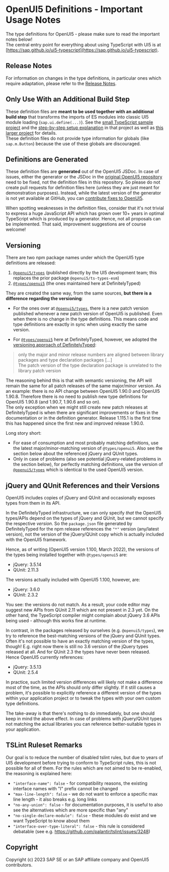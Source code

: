 # OpenUI5 Definitions - Important Usage Notes

The type definitions for OpenUI5 - please make sure to read the important notes below!<br>
The central entry point for everything about using TypeScript with UI5 is at [https://sap.github.io/ui5-typescript](https://sap.github.io/ui5-typescript).


## Release Notes

For information on changes in the type definitions, in particular ones which require adaptation, please refer to the [Release Notes](https://sap.github.io/ui5-typescript/releasenotes.html).


## Only Use With an Additional Build Step

These definition files are <b>meant to be used together with an additional build step</b> that transforms the imports of ES modules into classic UI5 module loading (`sap.ui.define(...)`). See the [small TypeScript sample project](https://github.com/SAP-samples/ui5-typescript-helloworld) and the [step-by-step setup explanation](https://github.com/SAP-samples/ui5-typescript-helloworld/blob/main/step-by-step.md) in that project as well as [this larger project](https://github.com/SAP-samples/ui5-cap-event-app/blob/typescript/docs/typescript.md) for details.<br>
These definition files do not provide type information for globals (like `sap.m.Button`) because the use of these globals are discouraged.


## Definitions are Generated

These definition files are <b>generated</b> out of the OpenUI5 JSDoc. In case of issues, either the generator or the JSDoc in the [original OpenUI5 repository](https://github.com/SAP/openui5) need to be fixed, not the definition files in this repository. So please do not create pull requests for definition files here (unless they are just meant for demonstration purposes). Instead, while the latest version of the generator is not yet available at GitHub, you can [contribute fixes to OpenUI5](https://github.com/SAP/openui5/blob/master/CONTRIBUTING.md#contribute-code).

When spotting weaknesses in the definition files, consider that it's not trivial to express a huge JavaScript API which has grown over 10+ years in optimal TypeScript which is produced by a generator. Hence, not all proposals can be implemented. That said, improvement suggestions are of course welcome!


## Versioning

There are two npm package names under which the OpenUI5 type definitions are released:
1. [`@openui5/types`](https://www.npmjs.com/package/@openui5/types) (published directly by the UI5 development team; this replaces the prior package `@openui5/ts-types-esm`)
1. [`@types/openui5`](https://www.npmjs.com/package/@types/openui5) (the ones maintained here at DefinitelyTyped)


They are created the same way, from the same sources, <b>but there is a difference regarding the versioning</b>:

* For the ones over at [`@openui5/types`](https://www.npmjs.com/package/@openui5/types), there is a new patch version published whenever a new patch version of OpenUI5 is published. Even when there is no change in the type definitions. This means code and type definitions are exactly in sync when using exactly the same version.

* For [`@types/openui5`](https://www.npmjs.com/package/@types/openui5) here at DefinitelyTyped, however, we adopted the [versioning approach of DefinitelyTyped](https://github.com/DefinitelyTyped/DefinitelyTyped/blob/master/README.md#how-do-definitely-typed-package-versions-relate-to-versions-of-the-corresponding-library): 

> only the major and minor release numbers are aligned between library packages and type declaration packages  [...]<br>
> The patch version of the type declaration package is unrelated to the library patch version

The reasoning behind this is that with semantic versioning, the API will remain the same for all patch releases of the same major/minor version. As an example: there is no API change between OpenUI5 1.90.0 and OpenUI5 1.90.8. Therefore there is no need to publish new type definitions for OpenUI5 1.90.8 (and 1.90.7, 1.90.6 and so on).<br>
The only exception when we might still create new patch releases at DefinitelyTyped is when there are significant improvements or fixes in the documentation or in the definition generator. Release 1.115.1 is the first time this has happened since the first new and improved release 1.90.0. 

Long story short:
* For ease of consumption and most probably matching definitions, use the latest major/minor-matching version of `@types/openui5`. Also see the section below about the referenced jQuery and QUnit types. 
* Only in case of problems (also see potential jQuery-related problems in the section below), for perfectly matching definitions, use the version of [`@openui5/types`](https://www.npmjs.com/package/@openui5/types) which is identical to the used OpenUI5 version.


## jQuery and QUnit References and their Versions

OpenUI5 includes copies of jQuery and QUnit and occasionally exposes types from them in its API.

In the DefinitelyTyped infrastructure, we can only specify *that* the OpenUI5 types/APIs depend on the types of jQuery and QUnit, but we cannot specify the respective *version*. So the `package.json` file generated by DefinitelyTyped for the npm release references the `"*"` version (any/latest version), not the version of the jQuery/QUnit copy which is actually included with the OpenUI5 framework.

Hence, as of writing (OpenUI5 version 1.100, March 2022), the versions of the types being installed together with `@types/openui5` are:
* jQuery: 3.5.14
* QUnit: 2.11.3

The versions actually included with OpenUI5 1.100, however, are:
* jQuery: 3.6.0
* QUnit: 2.3.2

You see: the versions do not match. As a result, your code editor may suggest new APIs from QUnit 2.11 which are not present in 2.3 yet. On the other hand, the TypeScript compiler might complain about jQuery 3.6 APIs being used - although this works fine at runtime.

In contrast, in the packages released by ourselves (e.g. `@openui5/types`), we try to reference the best-matching versions of the jQuery and QUnit types. Often it's not possible to have an exactly matching version of the types, though! E.g. right now there is still no 3.6 version of the jQuery types released at all. And for QUnit 2.3 the types have never been released. Hence OpenUI5 currently references:
* jQuery: 3.5.13
* QUnit: 2.5.4

In practice, such limited version differences will likely not make a difference most of the time, as the APIs should only differ slightly. If it still causes a problem, it's possible to explicitly reference a different version of the types within your application project or to tweak the types with your own custom type definitions.

The take-away is that there's nothing to do immediately, but one should keep in mind the above effect. In case of problems with jQuery/QUnit types not matching the actual libraries you can reference better-suitable types in your application.

## TSLint Ruleset Remarks

Our goal is to reduce the number of disabled tslint rules, but due to years of UI5 development before trying to conform to TypeScript rules, this is not possible for all of them. For the rules which are not aimed to be re-enabled, the reasoning is explained here:

 * `"interface-name": false` - for compatibility reasons, the existing interface names with "I" prefix cannot be changed
 * `"max-line-length": false` - we do not want to enforce a specific max line length - it also breaks e.g. long links
 * `"no-any-union": false` - for documentation purposes, it is useful to also see the alternatives which are more specific than "any"
 * `"no-single-declare-module": false` - these modules do exist and we want TypeScript to know about them
 * `"interface-over-type-literal": false` - this rule is considered debatable (see e.g. https://github.com/palantir/tslint/issues/3248)



## Copyright

Copyright (c) 2023 SAP SE or an SAP affiliate company and OpenUI5 contributors.
